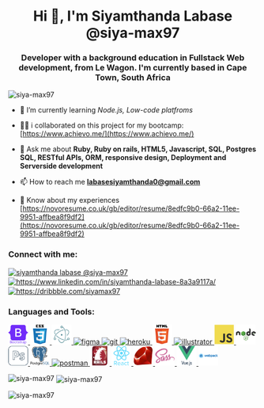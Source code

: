 <div style="background-color: #E7CFCD padding: 20px;" >
  <h1 align="center">Hi 👋, I'm Siyamthanda Labase @siya-max97</h1>
  <h3 align="center">Developer with a background education in Fullstack Web development, from Le Wagon. I'm currently based in Cape Town, South Africa</h3>
  
  <p align="left"> <img src="https://komarev.com/ghpvc/?username=siya-max97&label=Profile%20views&color=0e75b6&style=flat" alt="siya-max97" /> </p>
  
  - 🌱 I’m currently learning *Node.js, Low-code platfroms*
  
  - 👨‍💻 i collaborated  on this project for my bootcamp: [https://www.achievo.me/](https://www.achievo.me/)
  
  - 💬 Ask me about **Ruby, Ruby on rails, HTML5, Javascript, SQL, Postgres SQL, RESTful APIs, ORM, responsive design, Deployment and Serverside development**
  
  - 📫 How to reach me **labasesiyamthanda0@gmail.com**
  
  - 📄 Know about my experiences [https://novoresume.co.uk/gb/editor/resume/8edfc9b0-66a2-11ee-9951-affbea8f9df2](https://novoresume.co.uk/gb/editor/resume/8edfc9b0-66a2-11ee-9951-affbea8f9df2)
  
  <h3 align="left">Connect with me:</h3>
  <p align="left">
  <a href="https://dev.to/siyamthanda labase @siya-max97" target="blank"><img align="center" src="https://raw.githubusercontent.com/rahuldkjain/github-profile-readme-generator/master/src/images/icons/Social/devto.svg" alt="siyamthanda labase @siya-max97" height="30" width="40" /></a>
  <a href="https://linkedin.com/in/https://www.linkedin.com/in/siyamthanda-labase-8a3a9117a/" target="blank"><img align="center" src="https://raw.githubusercontent.com/rahuldkjain/github-profile-readme-generator/master/src/images/icons/Social/linked-in-alt.svg" alt="https://www.linkedin.com/in/siyamthanda-labase-8a3a9117a/" height="30" width="40" /></a>
  <a href="https://dribbble.com/https://dribbble.com/siyamax97" target="blank"><img align="center" src="https://raw.githubusercontent.com/rahuldkjain/github-profile-readme-generator/master/src/images/icons/Social/dribbble.svg" alt="https://dribbble.com/siyamax97" height="30" width="40" /></a>
  </p>
  
  <h3 align="left">Languages and Tools:</h3>
    <a href="https://getbootstrap.com" target="_blank" rel="noreferrer"> <img src="https://raw.githubusercontent.com/devicons/devicon/master/icons/bootstrap/bootstrap-plain-wordmark.svg" alt="bootstrap" width="40" height="40"/> </a> <a href="https://www.w3schools.com/css/" target="_blank" rel="noreferrer"> <img src="https://raw.githubusercontent.com/devicons/devicon/master/icons/css3/css3-original-wordmark.svg" alt="css3" width="40" height="40"/> </a> <a href="https://www.electronjs.org" target="_blank" rel="noreferrer"> <img src="https://raw.githubusercontent.com/devicons/devicon/master/icons/electron/electron-original.svg" alt="electron" width="40" height="40"/> </a> <a href="https://www.figma.com/" target="_blank" rel="noreferrer"> <img src="https://www.vectorlogo.zone/logos/figma/figma-icon.svg" alt="figma" width="40" height="40"/> </a> <a href="https://git-scm.com/" target="_blank" rel="noreferrer"> <img src="https://www.vectorlogo.zone/logos/git-scm/git-scm-icon.svg" alt="git" width="40" height="40"/> </a> <a href="https://heroku.com" target="_blank" rel="noreferrer"> <img src="https://www.vectorlogo.zone/logos/heroku/heroku-icon.svg" alt="heroku" width="40" height="40"/> </a> <a href="https://www.w3.org/html/" target="_blank" rel="noreferrer"> <img src="https://raw.githubusercontent.com/devicons/devicon/master/icons/html5/html5-original-wordmark.svg" alt="html5" width="40" height="40"/> </a> <a href="https://www.adobe.com/in/products/illustrator.html" target="_blank" rel="noreferrer"> <img src="https://www.vectorlogo.zone/logos/adobe_illustrator/adobe_illustrator-icon.svg" alt="illustrator" width="40" height="40"/> </a> <a href="https://developer.mozilla.org/en-US/docs/Web/JavaScript" target="_blank" rel="noreferrer"> <img src="https://raw.githubusercontent.com/devicons/devicon/master/icons/javascript/javascript-original.svg" alt="javascript" width="40" height="40"/> </a> <a href="https://nodejs.org" target="_blank" rel="noreferrer"> <img src="https://raw.githubusercontent.com/devicons/devicon/master/icons/nodejs/nodejs-original-wordmark.svg" alt="nodejs" width="40" height="40"/> </a> <a href="https://www.photoshop.com/en" target="_blank" rel="noreferrer"> <img src="https://raw.githubusercontent.com/devicons/devicon/master/icons/photoshop/photoshop-line.svg" alt="photoshop" width="40" height="40"/> </a> <a href="https://www.postgresql.org" target="_blank" rel="noreferrer"> <img src="https://raw.githubusercontent.com/devicons/devicon/master/icons/postgresql/postgresql-original-wordmark.svg" alt="postgresql" width="40" height="40"/> </a> <a href="https://postman.com" target="_blank" rel="noreferrer"> <img src="https://www.vectorlogo.zone/logos/getpostman/getpostman-icon.svg" alt="postman" width="40" height="40"/> </a> <a href="https://rubyonrails.org" target="_blank" rel="noreferrer"> <img src="https://raw.githubusercontent.com/devicons/devicon/master/icons/rails/rails-original-wordmark.svg" alt="rails" width="40" height="40"/> </a> <a href="https://reactjs.org/" target="_blank" rel="noreferrer"> <img src="https://raw.githubusercontent.com/devicons/devicon/master/icons/react/react-original-wordmark.svg" alt="react" width="40" height="40"/> </a> <a href="https://www.ruby-lang.org/en/" target="_blank" rel="noreferrer"> <img src="https://raw.githubusercontent.com/devicons/devicon/master/icons/ruby/ruby-original.svg" alt="ruby" width="40" height="40"/> </a> <a href="https://sass-lang.com" target="_blank" rel="noreferrer"> <img src="https://raw.githubusercontent.com/devicons/devicon/master/icons/sass/sass-original.svg" alt="sass" width="40" height="40"/> </a> <a href="https://vuejs.org/" target="_blank" rel="noreferrer"> <img src="https://raw.githubusercontent.com/devicons/devicon/master/icons/vuejs/vuejs-original-wordmark.svg" alt="vuejs" width="40" height="40"/> </a> <a href="https://webpack.js.org" target="_blank" rel="noreferrer"> <img src="https://raw.githubusercontent.com/devicons/devicon/d00d0969292a6569d45b06d3f350f463a0107b0d/icons/webpack/webpack-original-wordmark.svg" alt="webpack" width="40" height="40"/> </a> </p>
  
  <p><img align="left" src="https://github-readme-stats.vercel.app/api/top-langs?username=siya-max97&show_icons=true&locale=en&layout=compact" alt="siya-max97" /></p>
  
  <p>&nbsp;<img align="center" src="https://github-readme-stats.vercel.app/api?username=siya-max97&show_icons=true&locale=en" alt="siya-max97" /></p>
  
  <p><img align="center" src="https://github-readme-streak-stats.herokuapp.com/?user=siya-max97&" alt="siya-max97" /></p>
</div>  
